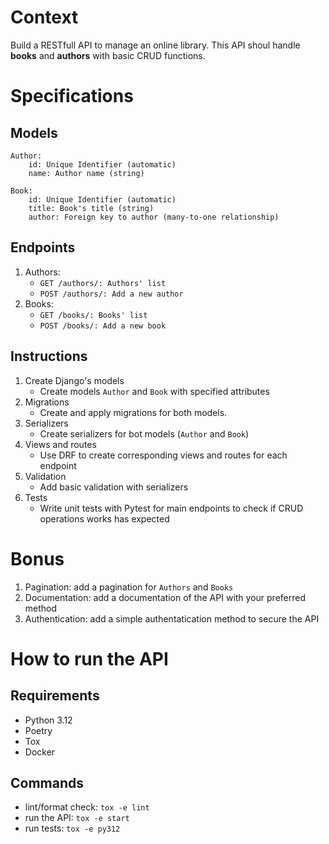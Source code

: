 # Context
Build a RESTfull API to manage an online library. This API shoul handle **books** and **authors** with basic CRUD functions.

# Specifications
## Models
```
Author:
    id: Unique Identifier (automatic)
    name: Author name (string)

Book:
    id: Unique Identifier (automatic)
    title: Book's title (string)
    author: Foreign key to author (many-to-one relationship)
```
## Endpoints
1. Authors:
    - `GET /authors/: Authors' list`
    - `POST /authors/: Add a new author`
2. Books:
    - `GET /books/: Books' list`
    - `POST /books/: Add a new book`

## Instructions
1. Create Django's models
    - Create models `Author` and `Book` with specified attributes
2. Migrations
    - Create and apply migrations for both models.
3. Serializers
    - Create serializers for bot models (`Author` and `Book`)
4. Views and routes
    - Use DRF to create corresponding views and routes for each endpoint
5. Validation
    - Add basic validation with serializers
6. Tests
    - Write unit tests with Pytest for main endpoints to check if CRUD operations works has expected

# Bonus
1. Pagination: add a pagination for `Authors` and `Books`
2. Documentation: add a documentation of the API with your preferred method
3. Authentication: add a simple authentatication method to secure the API

# How to run the API
## Requirements
- Python 3.12
- Poetry
- Tox
- Docker

## Commands
- lint/format check: `tox -e lint`
- run the API: `tox -e start`
- run tests: `tox -e py312`
